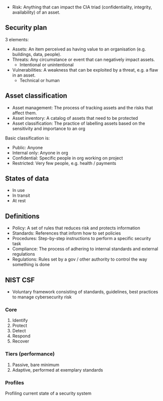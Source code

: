 - Risk: Anything that can impact the CIA triad (confidentiality, integrity, availability) of an asset.

## Security plan

3 elements:

- Assets: An item perceived as having value to an organisation (e.g. buildings, data, people).
- Threats: Any circumstance or event that can negatively impact assets.
  - Intentional or unintentional
- Vulnerabilities: A weakness that can be exploited by a threat, e.g. a flaw in an asset.
  - Technical or human

## Asset classification

- Asset management: The process of tracking assets and the risks that affect them.
- Asset inventory: A catalog of assets that need to be protected
- Asset classification: The practice of labelling assets based on the sensitivity and importance to an org

Basic classification is:

- Public: Anyone
- Internal only: Anyone in org
- Confidential: Specific people in org working on project
- Restricted: Very few people, e.g. health / payments

## States of data

- In use
- In transit
- At rest

## Definitions

- Policy: A set of rules that reduces risk and protects information
- Standards: References that inform how to set policies
- Procedures: Step-by-step instructions to perform a specific security task
- Compliance: The process of adhering to internal standards and external regulations
- Regulations: Rules set by a gov / other authority to control the way something is done

## NIST CSF

- Voluntary framework consisting of standards, guidelines, best practices to manage cybersecurity risk

### Core

1. Identify
2. Protect
3. Detect
4. Respond
5. Recover

### Tiers (performance)

1. Passive, bare minimum
2. Adaptive, performed at exemplary standards

### Profiles

Profiling current state of a security system
